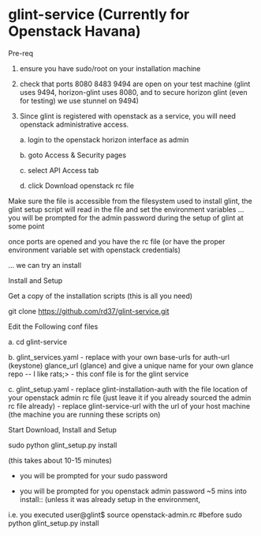 glint-service (Currently for Openstack Havana)
=============

Pre-req 

1. ensure you have sudo/root on your installation machine

2. check that ports 8080 8483 9494 are open on your test machine 
(glint uses 9494, horizon-glint uses 8080, and to secure horizon glint (even for testing) we use stunnel on 9494)


3. Since glint is registered with openstack as a service, you will need openstack administrative access. 

   a. login to the openstack horizon interface as admin
   
   b. goto Access & Security pages
   
   c. select API Access tab
   
   d. click Download openstack rc file


Make sure the file is accessible from the filesystem used to install glint, the glint setup script will read in the 
file and set the environment variables ... you will be prompted for the admin password during the setup of glint at some point

once ports are opened and you have the rc file 
(or have the proper environment variable set with openstack credentials) 

... we can try an install

Install and Setup

Get a copy of the installation scripts (this is all you need)

git clone https://github.com/rd37/glint-service.git



Edit the Following conf files

   a. cd glint-service

   b. glint\_services.yaml - replace with your own base-urls for auth-url (keystone) glance\_url (glance) and give a unique name for your own glance repo -- I like rats;> - this conf file is for the glint service
  
   c. glint\_setup.yaml 
      - replace glint-installation-auth with the file location of your openstack admin rc file (just leave it if you already sourced the admin rc file already)
      - replace glint-service-url with the url of your host machine (the machine you are running these scripts on)


Start Download, Install and Setup

sudo python glint_setup.py install




(this takes about 10-15 minutes)

* you will be prompted for your sudo password

* you will be prompted for you openstack admin password ~5 mins into install:: (unless it was already setup in the environment, 

i.e. you executed user@glint$  source openstack-admin.rc   #before sudo python glint_setup.py install





